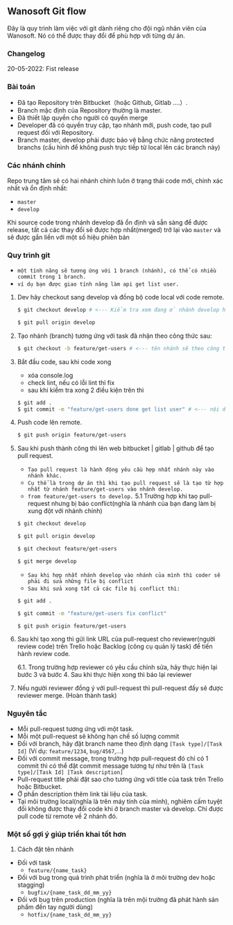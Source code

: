 ## Wanosoft Git flow

Đây là quy trình làm việc với git dành riêng cho đội ngũ nhân viên của Wanosoft. Nó có thể được thay đổi để phù hợp với từng dự án.

### Changelog

20-05-2022: Fist release

### Bài toán

- Đã tạo Repository trên Bitbucket（hoặc Github, Gitlab ....）.
- Branch mặc định của Repository thường là master.
- Đã thiết lập quyền cho người có quyền merge
- Developer đã có quyền truy cập, tạo nhánh mới, push code, tạo pull request đối với Repository.
- Branch master, develop phải được bảo vệ bằng chức năng protected branchs (cấu hình để không push trực tiếp từ local lên các branch này)

### Các nhánh chính

Repo trung tâm sẽ có hai nhánh chính luôn ở trạng thái code mới, chính xác nhất và ổn định nhất:

- `master`
- `develop`

Khi source code trong nhánh develop đã ổn định và sẵn sàng để được release, tất cả các thay đổi sẽ được hợp nhất(merged) trở lại vào `master` và sẽ được gắn liền với một số hiệu phiên bản

### Quy trình git

- `một tính năng sẽ tương ứng với 1 branch (nhánh), có thể có nhiều commit trong 1 branch.`
- `ví dụ bạn được giao tính năng làm api get list user.`

1. Dev hãy checkout sang develop và đồng bộ code local với code remote.
   ```sh
   $ git checkout develop # <--- Kiểm tra xem đang ở nhánh develop hay chưa $git branch
   ```
   ```sh
   $ git pull origin develop
   ```
2. Tạo nhánh (branch) tương ứng với task đã nhận theo công thức sau:
   ```sh
   $ git checkout -b feature/get-users # <--- tên nhánh sẽ theo công thức feature/{name}
   ```
3. Bắt đầu code, sau khi code xong
   - xóa console.log
   - check lint, nếu có lỗi lint thì fix
   - sau khi kiểm tra xong 2 điều kiện trên thì
   ```sh
   $ git add .
   $ git commit -m "feature/get-users done get list user" # <--- nội dung comment sẽ là {feature/{name} abc...}
   ```
4. Push code lên remote.
   ```sh
   $ git push origin feature/get-users
   ```
5. Sau khi push thành công thì lên web bitbucket | gitlab | github để tạo pull request.
   - `Tạo pull request là hành động yêu cầu hợp nhất nhánh này vào nhánh khác.`
   - `Cụ thể là trong dự án thì khi tạo pull request sẽ là tạo từ hợp nhất từ nhánh feature/get-users vào nhánh develop.`
   - `from feature/get-users to develop.`
     5.1 Trường hợp khi taọ pull-request nhưng bị báo conflict(nghĩa là nhánh của bạn đang làm bị xung đột với nhánh chính)
   ```sh
   $ git checkout develop
   ```
   ```sh
   $ git pull origin develop
   ```
   ```sh
   $ git checkout feature/get-users
   ```
   ```sh
   $ git merge develop
   ```
   - `Sau khi hợp nhất nhánh develop vào nhánh của mình thì coder sẽ phải đi sửa những file bị conflict`
   - `Sau khi sửa xong tất cả các file bị conflict thì: `
   ```sh
   $ git add .
   ```
   ```sh
   $ git commit -m "feature/get-users fix conflict"
   ```
   ```sh
   $ git push origin feature/get-users
   ```
6. Sau khi tạo xong thì gửi link URL của pull-request cho reviewer(người review code) trên Trello hoặc Backlog (công cụ quản lý task) để tiến hành review code.

   6.1. Trong trường hợp reviewer có yêu cầu chỉnh sửa, hãy thực hiện lại bước 3 và bước 4. Sau khi thực hiện xong thì báo lại reviewer

7. Nếu người reviewer đồng ý với pull-request thì pull-request đấy sẽ được reviewer merge. (Hoàn thành task)

### Nguyên tắc

- Mỗi pull-request tương ứng với một task.
- Mỗi một pull-request sẽ không hạn chế số lượng commit
- Đối với branch, hãy đặt branch name theo định dạng `[Task type]/[Task Id]` (Ví dụ: `feature/1234`, `bug/4567`,...)
- Đối với commit message, trong trường hợp pull-request đó chỉ có 1 commit thì có thể đặt commit message tương tự như trên là `[Task type]/[Task Id] [Task description]`
- Pull-request title phải đặt sao cho tương ứng với title của task trên Trello hoặc Bitbucket.
- Ở phần description thêm link tài liệu của task.
- Tại môi trường local(nghĩa là trên máy tính của mình), nghiêm cấm tuyệt đối không được thay đổi code khi ở branch master và develop. Chỉ được pull code từ remote về 2 nhánh đó.

### Một số gợi ý giúp triển khai tốt hơn

1. Cách đặt tên nhánh

- Đối với task
  - `feature/{name_task}`
- Đối với bug trong quá trình phát triển (nghĩa là ở môi trường dev hoặc stagging)
  - `bugfix/{name_task_dd_mm_yy}`
- Đối với bug trên production (nghĩa là trên mội trường đã phát hành sản phẩm đến tay người dùng)
  - `hotfix/{name_task_dd_mm_yy}`
